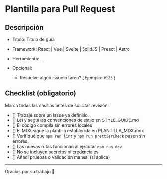 # Plantilla para Pull Request

<!-- Gracias por contribuir. Por favor complete la siguiente información para facilitar la revisión. -->

## Descripción

<!-- elija solo uno de los siguientes: -->

- Título: Título de guía
- Framework: React | Vue | Svelte | SolidJS | Preact | Astro
- Herramienta: ...

- Opcional:

  - Resuelve algún issue o tarea? [ Ejemplo: `#123` ]

## Checklist (obligatorio)

Marca todas las casillas antes de solicitar revisión:

- [] Trabajé sobre un Issue ya definido.
- [] Leí y seguí las convenciones de estilo en STYLE_GUIDE.md
- [] El código compila sin errores locales
- [] El MDX sigue la plantilla establecida en PLANTILLA_MDX.mdx
- [] Verifiqué que `npm run lint` y `npm run prettierCheck` pasen sin errores.
- [] Las nuevas rutas funcionan al ejecutar `npm run dev`
- [] No se incluyen secretos ni credenciales
- [] Añadí pruebas o validación manual (si aplica)

---

Gracias por su trabajo 🚀
